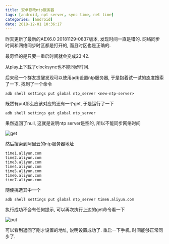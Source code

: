 ```yaml
---
title: 安卓修改ntp服务器
tags: [android, npt server, sync time, net time]
categories: [android]
date: 2018-12-01 10:36:17
---
```


昨天更新了最新的AEX6.0 20181129-0837版本, 发现时间一直是错的. 网络同步时间和网络同步时区都是打开的, 而且时区也是正确的.

最奇怪的是只要一重启时间就会变成23:42.

从play上下载了clocksync也不能同步时间.
<!--more-->

后来经一个群友提醒发现可以使用adb设置ntp服务器, 于是抱着试一试的态度搜索了一下.
找到了一个命令
```shell
adb shell settings put global ntp_server <new-ntp-server>
```
既然有put那么应该对应的还有一个get, 于是运行了一下
```shell
adb shell settings get global ntp_server
```
果然返回了null, 这就是说明ntp server是空的, 所以不能同步网络时间

![get](get.png)

然后搜索到阿里云的ntp服务器地址
```
time1.aliyun.com
time2.aliyun.com
time3.aliyun.com
time4.aliyun.com
time5.aliyun.com
time6.aliyun.com
time7.aliyun.com
```
随便挑选其中一个
```shell
adb shell settings put global ntp_server time6.aliyun.com
```
执行成功不会有任何提示, 可以再次执行上边的get命令看一下

![put](put.png)

可以看到返回了刚才设置的地址, 说明设置成功了. 重启一下手机, 时间能够正常同步了.
